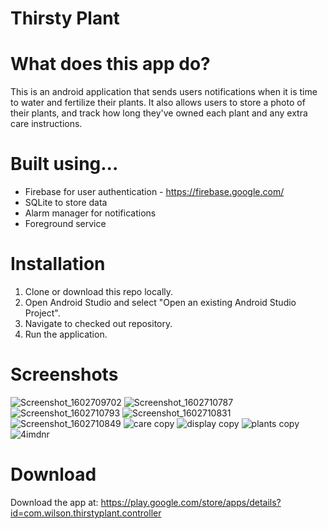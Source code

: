 # Thirsty Plant

# What does this app do? 
This is an android application that sends users notifications when it is time to water and fertilize their plants. It also allows users to store a photo of their plants, and track how long they've owned each plant and any extra care instructions. 

# Built using...
* Firebase for user authentication - https://firebase.google.com/ 
* SQLite to store data 
* Alarm manager for notifications
* Foreground service 

# Installation
1. Clone or download this repo locally.
2. Open Android Studio and select "Open an existing Android Studio Project".
3. Navigate to checked out repository.
4. Run the application.

# Screenshots 
![Screenshot_1602709702](https://user-images.githubusercontent.com/55516282/96161500-99231180-0ed4-11eb-9af0-dde7359b789a.png)
![Screenshot_1602710787](https://user-images.githubusercontent.com/55516282/96161504-99bba800-0ed4-11eb-8d6c-a9fd4a31c2f3.png)
![Screenshot_1602710793](https://user-images.githubusercontent.com/55516282/96161506-9a543e80-0ed4-11eb-8c35-c4e34cf7499c.png)
![Screenshot_1602710831](https://user-images.githubusercontent.com/55516282/96161510-9b856b80-0ed4-11eb-931c-2c2a67ce38e4.png)
![Screenshot_1602710849](https://user-images.githubusercontent.com/55516282/96161512-9b856b80-0ed4-11eb-9b07-ffb5036484ce.png)
![care copy](https://user-images.githubusercontent.com/55516282/96206005-2e4df680-0f25-11eb-876a-a2da81f677db.png)
![display copy](https://user-images.githubusercontent.com/55516282/96206012-2f7f2380-0f25-11eb-95fd-530ad764cd3b.png)
![plants copy](https://user-images.githubusercontent.com/55516282/96206017-3017ba00-0f25-11eb-8dc5-3eb24c0f8762.png)
![4imdnr](https://user-images.githubusercontent.com/55516282/96161579-b1932c00-0ed4-11eb-9719-ef5ffa754ce5.gif)

# Download
Download the app at: https://play.google.com/store/apps/details?id=com.wilson.thirstyplant.controller
